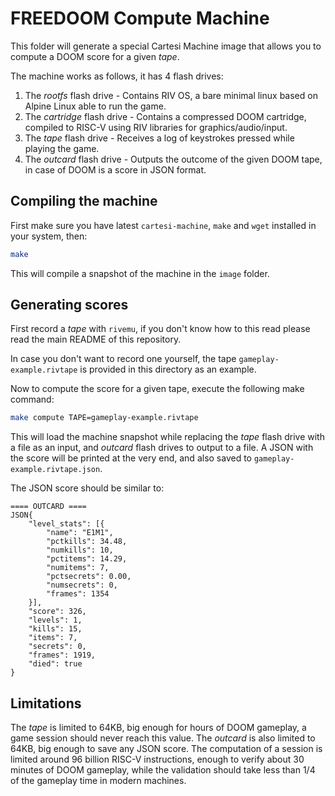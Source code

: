 # FREEDOOM Compute Machine

This folder will generate a special Cartesi Machine image
that allows you to compute a DOOM score for a given *tape*.

The machine works as follows, it has 4 flash drives:

1. The *rootfs* flash drive - Contains RIV OS, a bare minimal linux based on Alpine Linux able to run the game.
2. The *cartridge* flash drive - Contains a compressed DOOM cartridge, compiled to RISC-V using RIV libraries for graphics/audio/input.
3. The *tape* flash drive - Receives a log of keystrokes pressed while playing the game.
4. The *outcard* flash drive - Outputs the outcome of the given DOOM tape, in case of DOOM is a score in JSON format.

## Compiling the machine

First make sure you have latest `cartesi-machine`, `make` and `wget` installed in your system, then:

```sh
make
```

This will compile a snapshot of the machine in the `image` folder.

## Generating scores

First record a *tape* with `rivemu`,
if you don't know how to this read please read the main README of this repository.

In case you don't want to record one yourself,
the tape `gameplay-example.rivtape` is provided
in this directory as an example.

Now to compute the score for a given tape,
execute the following make command:

```sh
make compute TAPE=gameplay-example.rivtape
```

This will load the machine snapshot while replacing
the *tape* flash drive with a file as an input,
and *outcard* flash drives to output to a file.
A JSON with the score will be printed at the very end,
and also saved to `gameplay-example.rivtape.json`.

The JSON score should be similar to:

```
==== OUTCARD ====
JSON{
    "level_stats": [{
        "name": "E1M1",
        "pctkills": 34.48,
        "numkills": 10,
        "pctitems": 14.29,
        "numitems": 7,
        "pctsecrets": 0.00,
        "numsecrets": 0,
        "frames": 1354
    }],
    "score": 326,
    "levels": 1,
    "kills": 15,
    "items": 7,
    "secrets": 0,
    "frames": 1919,
    "died": true
}
```

## Limitations

The *tape* is limited to 64KB, big enough for hours of DOOM gameplay,
a game session should never reach this value.
The *outcard* is also limited to 64KB, big enough to save any JSON score.
The computation of a session is limited around 96 billion RISC-V instructions,
enough to verify about 30 minutes of DOOM gameplay,
while the validation should take less than 1/4 of the gameplay time in modern machines.
